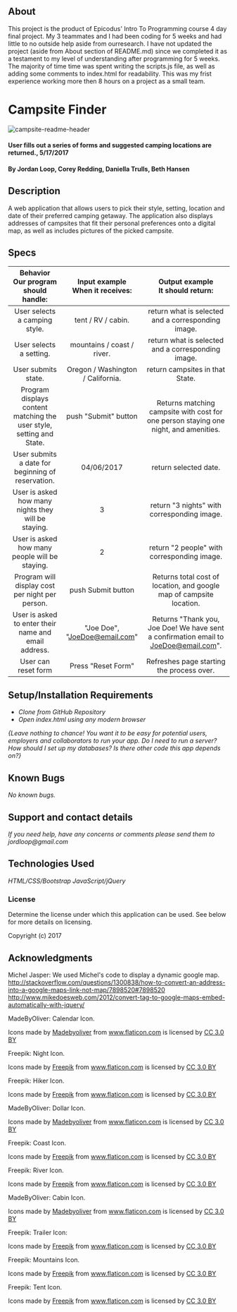 ## About
This project is the product of Epicodus' Intro To Programming course 4 day final project. My 3 teammates and I had been coding for 5 weeks and had little to no outside help aside from ourresearch. I have not updated the project (aside from About section of README.md) since we completed it as a testament to my level of understanding after programming for 5 weeks. The majority of time time was spent writing the scripts.js file, as well as adding some comments to index.html for readability. This was my frist experience working more then 8 hours on a project as a small team.

# Campsite Finder

![campsite-readme-header](https://user-images.githubusercontent.com/25654531/32678080-c9aab732-c615-11e7-88f7-812d5ae3e4be.png)


#### User fills out a series of forms and suggested camping locations are returned., 5/17/2017

#### By Jordan Loop, Corey Redding, Daniella Trulls, Beth Hansen

## Description

A web application that allows users to pick their style, setting, location and date of their preferred camping getaway. The application also displays addresses of campsites that fit their personal preferences onto a digital map, as well as includes pictures of the picked campsite.


## Specs

|                Behavior<br>Our program should handle:                | Input example<br>When it receives:  |                          Output example<br>It should return:                         |
|:--------------------------------------------------------------------:|:-----------------------------------:|:------------------------------------------------------------------------------------:|
|                     User selects a camping style.                    |          tent / RV / cabin.         |                  return what is selected and a corresponding image.                  |
|                        User selects a setting.                       |      mountains / coast / river.     |                  return what is selected and a corresponding image.                  |
|                          User submits state.                         |  Oregon / Washington / California.  |                            return campsites in that State.                           |
| Program displays content matching the user style, setting and State. |          push "Submit" button         | Returns matching campsite with cost for one person staying one night, and amenities. |
|           User submits a date for beginning of reservation.          |              04/06/2017             |                                 return selected date.                                |
|          User is asked how many nights they will be staying.         |                  3                  |                      return "3 nights" with corresponding image.                     |
|            User is asked how many people will be staying.            |                  2                  |                      return "2 people" with corresponding image.                     |
|            Program will display cost per night per person.           |          push Submit button         |         Returns total cost of location,  and google map of campsite location.        |
|         User is asked to enter their name and email address.         |    "Joe Doe", "JoeDoe@email.com"    | Returns "Thank you, Joe Doe! We have sent a confirmation email to JoeDoe@email.com". |
|                          User can reset form                         |          Press "Reset Form"         |                       Refreshes page starting the process over.                      |



## Setup/Installation Requirements

* _Clone from GitHub Repository_
* _Open index.html using any modern browser_

_{Leave nothing to chance! You want it to be easy for potential users, employers and collaborators to run your app. Do I need to run a server? How should I set up my databases? Is there other code this app depends on?}_

## Known Bugs

_No known bugs._

## Support and contact details

_If you need help, have any concerns or comments please send them to jordloop@gmail.com_

## Technologies Used

_HTML/CSS/Bootstrap_
_JavaScript/jQuery_

### License

Determine the license under which this application can be used.  See below for more details on licensing.

Copyright (c) 2017


## Acknowledgments

Michel Jasper:
We used Michel's code to display a dynamic google map.<br>
http://stackoverflow.com/questions/1300838/how-to-convert-an-address-into-a-google-maps-link-not-map/7898520#7898520<br>
http://www.mikedoesweb.com/2012/convert-tag-to-google-maps-embed-automatically-with-jquery/

MadeByOliver:
Calendar Icon.
<div>Icons made by <a href="http://www.flaticon.com/authors/madebyoliver" title="Madebyoliver">Madebyoliver</a> from <a href="http://www.flaticon.com" title="Flaticon">www.flaticon.com</a> is licensed by <a href="http://creativecommons.org/licenses/by/3.0/" title="Creative Commons BY 3.0" target="blank">CC 3.0 BY</a></div>

Freepik:
Night Icon.
<div>Icons made by <a href="http://www.freepik.com" title="Freepik">Freepik</a> from <a href="http://www.flaticon.com" title="Flaticon">www.flaticon.com</a> is licensed by <a href="http://creativecommons.org/licenses/by/3.0/" title="Creative Commons BY 3.0" target="blank">CC 3.0 BY</a></div>

Freepik:
Hiker Icon.
<div>Icons made by <a href="http://www.freepik.com" title="Freepik">Freepik</a> from <a href="http://www.flaticon.com" title="Flaticon">www.flaticon.com</a> is licensed by <a href="http://creativecommons.org/licenses/by/3.0/" title="Creative Commons BY 3.0" target="blank">CC 3.0 BY</a></div>

MadeByOliver:
Dollar Icon.
<div>Icons made by <a href="http://www.flaticon.com/authors/madebyoliver" title="Madebyoliver">Madebyoliver</a> from <a href="http://www.flaticon.com" title="Flaticon">www.flaticon.com</a> is licensed by <a href="http://creativecommons.org/licenses/by/3.0/" title="Creative Commons BY 3.0" target="blank">CC 3.0 BY</a></div>

Freepik:
Coast Icon.
<div>Icons made by <a href="http://www.freepik.com" title="Freepik">Freepik</a> from <a href="http://www.flaticon.com" title="Flaticon">www.flaticon.com</a> is licensed by <a href="http://creativecommons.org/licenses/by/3.0/" title="Creative Commons BY 3.0" target="blank">CC 3.0 BY</a></div>

Freepik:
River Icon.
<div>Icons made by <a href="http://www.freepik.com" title="Freepik">Freepik</a> from <a href="http://www.flaticon.com" title="Flaticon">www.flaticon.com</a> is licensed by <a href="http://creativecommons.org/licenses/by/3.0/" title="Creative Commons BY 3.0" target="blank">CC 3.0 BY</a></div>

MadeByOliver:
Cabin Icon.
<div>Icons made by <a href="http://www.flaticon.com/authors/madebyoliver" title="Madebyoliver">Madebyoliver</a> from <a href="http://www.flaticon.com" title="Flaticon">www.flaticon.com</a> is licensed by <a href="http://creativecommons.org/licenses/by/3.0/" title="Creative Commons BY 3.0" target="blank">CC 3.0 BY</a></div>

Freepik:
Trailer Icon:
<div>Icons made by <a href="http://www.freepik.com" title="Freepik">Freepik</a> from <a href="http://www.flaticon.com" title="Flaticon">www.flaticon.com</a> is licensed by <a href="http://creativecommons.org/licenses/by/3.0/" title="Creative Commons BY 3.0" target="blank">CC 3.0 BY</a></div>

Freepik:
Mountains Icon.
<div>Icons made by <a href="http://www.freepik.com" title="Freepik">Freepik</a> from <a href="http://www.flaticon.com" title="Flaticon">www.flaticon.com</a> is licensed by <a href="http://creativecommons.org/licenses/by/3.0/" title="Creative Commons BY 3.0" target="blank">CC 3.0 BY</a></div>

Freepik:
Tent Icon.
<div>Icons made by <a href="http://www.freepik.com" title="Freepik">Freepik</a> from <a href="http://www.flaticon.com" title="Flaticon">www.flaticon.com</a> is licensed by <a href="http://creativecommons.org/licenses/by/3.0/" title="Creative Commons BY 3.0" target="blank">CC 3.0 BY</a></div>
